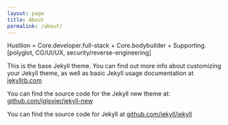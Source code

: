 ```yaml
---
layout: page
title: About
permalink: /about/
---
```


Hustlion = Core.developer.full-stack + Core.bodybuilder + Supporting.[polyglot, CG/UI/UX, security/reverse-engineering]


This is the base Jekyll theme. You can find out more info about customizing your Jekyll theme, as well as basic Jekyll usage documentation at [jekyllrb.com](http://jekyllrb.com/)

You can find the source code for the Jekyll new theme at: [github.com/jglovier/jekyll-new](https://github.com/jglovier/jekyll-new)

You can find the source code for Jekyll at [github.com/jekyll/jekyll](https://github.com/jekyll/jekyll)

